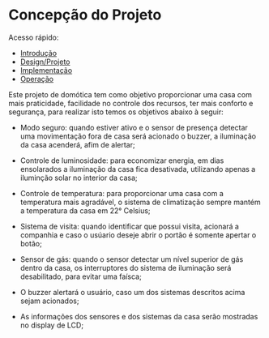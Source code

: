 # Concepção do Projeto

Acesso rápido:
  - [Introdução](./README.md)
  - [Design/Projeto](./Design.md)
  - [Implementação](./Implementacao.md)
  - [Operação](./Operacao.md)

Este projeto de domótica tem como objetivo proporcionar uma casa com mais praticidade, facilidade no controle dos recursos, ter mais conforto  e segurança, para realizar isto temos os objetivos abaixo à seguir:

- Modo seguro: quando estiver ativo e o sensor de presença detectar uma movimentação fora de casa será acionado o buzzer, a iluminação da casa acenderá, afim  de alertar;

- Controle de luminosidade: para economizar energia, em dias ensolarados a iluminação da casa fica desativada, utilizando apenas a iluminção solar no interior da casa;

- Controle de temperatura: para proporcionar uma casa com a temperatura mais agradável, o sistema de climatização sempre  mantém a temperatura da casa em 22° Celsius;

- Sistema  de visita:  quando identificar que possui visita, acionará a companhia e caso o usúario deseje abrir o portão é somente apertar o botão; 

- Sensor de gás: quando o sensor detectar um nível superior de gás dentro da casa, os interruptores do sistema de iluminação será desabilitado, para evitar uma faísca;

- O buzzer alertará o usuário, caso um dos sistemas descritos acima sejam acionados;

- As informações dos sensores e dos sistemas da casa serão mostradas no display de LCD;
